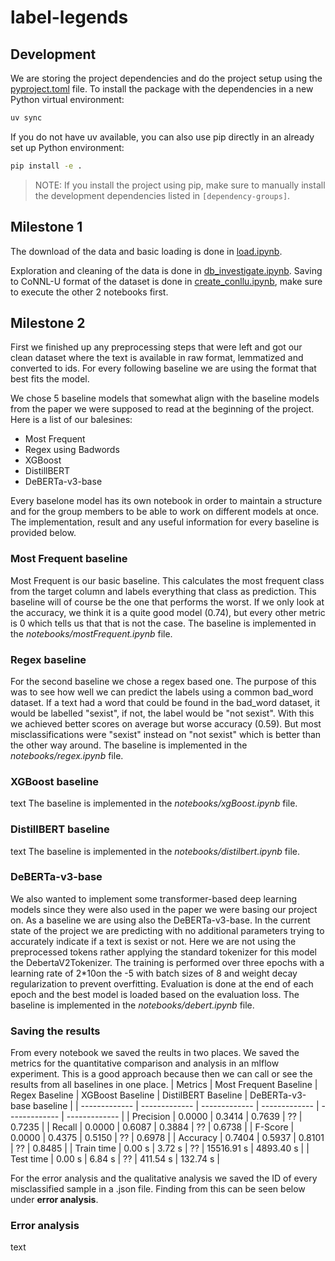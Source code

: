 # label-legends


## Development
We are storing the project dependencies and do the project setup using the [pyproject.toml](./pyproject.toml) file.
To install the package with the dependencies in a new Python virtual environment:

```bash
uv sync
```
If you do not have uv available, you can also use pip directly in an already set up Python environment:
```bash
pip install -e .
```
> NOTE: If you install the project using pip, make sure to manually install the development dependencies listed in `[dependency-groups]`.


## Milestone 1
The download of the data and basic loading is done in [load.ipynb](./notebooks/load.ipynb).

Exploration and cleaning of the data is done in [db_investigate.ipynb](./notebooks/db_investigate.ipynb).
Saving to CoNNL-U format of the dataset is done in [create_conllu.ipynb](./notebooks/create_conllu.ipynb), make sure to execute the other 2 notebooks first.

## Milestone 2
First we finished up any preprocessing steps that were left and got our clean dataset where the text is available in raw format, lemmatized and converted to ids. 
For every following baseline we are using the format that best fits the model.

We chose 5 baseline models that somewhat align with the baseline models from the paper we were supposed to read at the beginning of the project. Here is a list of our balesines:
-  Most Frequent
-  Regex using Badwords
-  XGBoost
-  DistillBERT
-  DeBERTa-v3-base

Every baselone model has its own notebook in order to maintain a structure and for the group members to be able to work on different models at once. The implementation, result and any useful information for every baseline is provided below.

### Most Frequent baseline
Most Frequent is our basic baseline. This calculates the most frequent class from the target column and labels everything that class as prediction. 
This baseline will of course be the one that performs the worst. If we only look at the accuracy, we think it is a quite good model (0.74), but every other metric is 0 which tells us that that is not the case. 
The baseline is implemented in the *notebooks/mostFrequent.ipynb* file.

### Regex baseline
For the second baseline we chose a regex based one. The purpose of this was to see how well we can predict the labels using a common bad_word dataset. If a text had a word that could be found in the bad_word dataset, it would be labelled "sexist", if not, the label would be "not sexist".
With this we achieved better scores on average but worse accuracy (0.59). But most misclassifications were "sexist" instead on "not sexist" which is better than the other way around.
The baseline is implemented in the *notebooks/regex.ipynb* file.

### XGBoost baseline
text
The baseline is implemented in the *notebooks/xgBoost.ipynb* file.

### DistillBERT baseline
text
The baseline is implemented in the *notebooks/distilbert.ipynb* file.

### DeBERTa-v3-base
We also wanted to implement some transformer-based deep learning models since they were also used in the paper we were basing our project on. As a baseline we are using also the DeBERTa-v3-base. In the current state of the project we are predicting with no additional parameters trying to accurately indicate if a text is sexist or not. Here we are not using the preprocessed tokens rather applying the standard tokenizer for this model the DebertaV2Tokenizer. The training is performed over three epochs with a learning rate of 2*10on the -5 with batch sizes of 8 and weight decay regularization to prevent overfitting. Evaluation is done at the end of each epoch and the best model is loaded based on the evaluation loss.
The baseline is implemented in the *notebooks/debert.ipynb* file.

### Saving the results
From every notebook we saved the reults in two places. 
We saved the metrics for the quantitative comparison and analysis in an mlflow experiment. This is a good approach because then we can call or see the results from all baselines in one place.
| Metrics  | Most Frequent Baseline | Regex Baseline | XGBoost Baseline | DistilBERT Baseline | DeBERTa-v3-base baseline |
| ------------- | ------------- | ------------- | ------------- | ------------- | ------------- |
| Precision  | 0.0000  | 0.3414  | 0.7639  | ??  | 0.7235  |
| Recall  | 0.0000  | 0.6087  | 0.3884  | ??  | 0.6738  |
| F-Score  | 0.0000  | 0.4375  | 0.5150  | ??  | 0.6978  |
| Accuracy  | 0.7404  | 0.5937  | 0.8101  | ??  | 0.8485  |
| Train time  | 0.00 s  | 3.72 s  | ??  | 15516.91 s  | 4893.40 s  |
| Test time  | 0.00 s  | 6.84 s  | ??  | 411.54 s  | 132.74 s  |

For the error analysis and the qualitative analysis we saved the ID of every misclassified sample in a .json file. Finding from this can be seen below under **error analysis**.

### Error analysis
text

